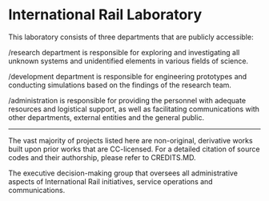 # International Rail Laboratory

This laboratory consists of three departments that are publicly accessible: 

/research department is responsible for exploring and investigating all unknown systems and unidentified elements in various fields of science.

/development department is responsible for engineering prototypes and conducting simulations based on the findings of the research team.

/administration is responsible for providing the personnel with adequate resources and logistical support, as well as facilitating communications with other departments, external entities and the general public.

<hr>

The vast majority of projects listed here are non-original, derivative works built upon prior works that are CC-licensed. For a detailed citation of source codes and their authorship, please refer to CREDITS.MD.

The executive decision-making group that oversees all administrative aspects of International Rail initiatives, service operations and communications.

